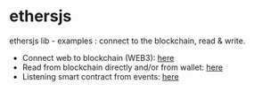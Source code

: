 # ethersjs
ethersjs lib - examples : connect to the blockchain, read &amp; write.

- Connect web to blockchain (WEB3): [here](https://github.com/sol-app/ethersjs/tree/main/connect) 
- Read from blockchain directly and/or from wallet: [here](https://github.com/sol-app/ethersjs/tree/main/read) 
- Listening smart contract from events: [here](https://github.com/sol-app/ethersjs/tree/main/listen-event) 

